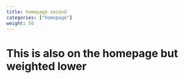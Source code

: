 ```yaml
---
title: homepage second
categories: ["homepage"]
weight: 50
---
```


# This is also on the homepage but weighted lower
